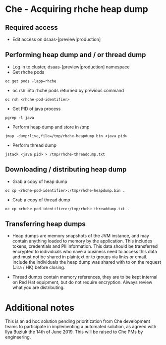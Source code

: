 # Che - Acquiring rhche heap dump
## Required access 
* Edit access on dsaas-[preview|production]

## Performing heap dump and / or thread dump
* Log in to cluster, dsaas-[preview|production] namespace
* Get rhche pods
```
oc get pods -lapp=rhche
```
* oc rsh into rhche pods returned by previous command
```
oc rsh <rhche-pod-identifier>
```
* Get PID of java process
```
pgrep -l java
```
* Perform heap dump and store in /tmp
```
jmap -dump:live,file=/tmp/rhche-heapdump.bin <java pid>
``` 
* Perform thread dump 
```
jstack <java pid> > /tmp/rhche-threaddump.txt
```
## Downloading / distributing heap dump
* Grab a copy of heap dump 
```
oc cp <rhche-pod-identifier>:/tmp/rhche-heapdump.bin .
```
* Grab a copy of thread dump
```
oc cp <rhche-pod-identifier>:/tmp/rhche-threaddump.txt .
```

## Transferring heap dumps
* Heap dumps are memory snapshots of the JVM instance, and may contain anything loaded to memory by the application.  This includes tokens, credentials and PII information.  This data should be transferred encrypted to individuals who nave a business need to access this data and must not be shared in plaintext or to groups via links or email.  Include the individuals the heap dump was shared with to on the request (Jira / HK) before closing.

* Thread dumps contain memory references, they are to be kept internal on Red Hat equipment, but do not require encryption. Always review what you are distributing.  

# Additional notes
This is an ad hoc solution pending prioritization from Che development teams to participate in implementing a automated solution, as agreed with Ilya Buziuk the 14th of June 2019. This will be raised to Che PMs by engineering.
